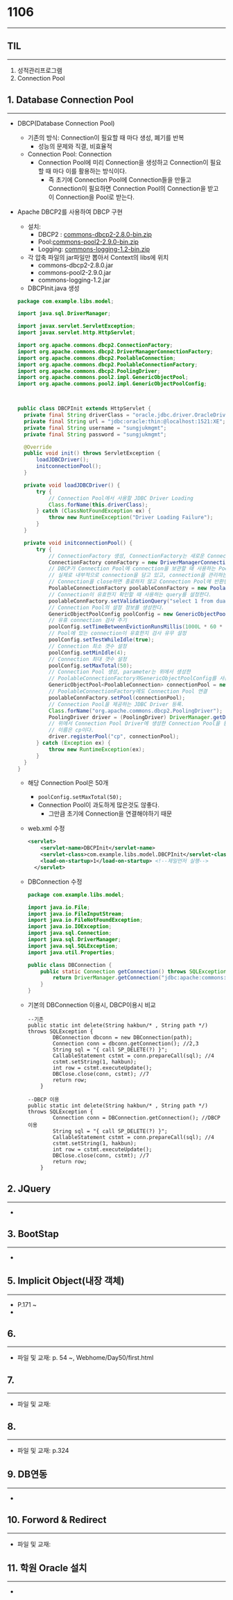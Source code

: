 # 1106

------



## TIL

------

1. 성적관리프로그램
2. Connection Pool


## 1. Database Connection Pool

------

- DBCP(Database Connection Pool)

  - 기존의 방식: Connection이 필요할 때 마다 생성, 폐기를 반복
    - 성능의 문제와 직결, 비효율적
  - Connection Pool: Connection
    - Connection Pool에 미리 Connection을 생성하고 Connection이 필요할 때 마다 이를 활용하는 방식이다.
      - 즉 초기에 Connection Pool에 Connection들을 만들고 Connection이 필요하면 Connection Pool의 Connection을 받고 이 Connection을 Pool로 받는다.
  
- Apache DBCP2를 사용하여 DBCP 구현

  - 설치: 
    - DBCP2 : [commons-dbcp2-2.8.0-bin.zip](https://downloads.apache.org//commons/dbcp/binaries/commons-dbcp2-2.8.0-bin.zip)
    - Pool:[commons-pool2-2.9.0-bin.zip](https://downloads.apache.org//commons/pool/binaries/commons-pool2-2.9.0-bin.zip)
    - Logging: [commons-logging-1.2-bin.zip](https://downloads.apache.org//commons/logging/binaries/commons-logging-1.2-bin.zip)
  - 각 압축 파일의 jar파일만 뽑아서 Context의 libs에 위치
    - commons-dbcp2-2.8.0.jar
    - commons-pool2-2.9.0.jar
    - commons-logging-1.2.jar
  - DBCPInit.java 생성

  ```java
  package com.example.libs.model;
  
  import java.sql.DriverManager;
  
  import javax.servlet.ServletException;
  import javax.servlet.http.HttpServlet;
  
  import org.apache.commons.dbcp2.ConnectionFactory;
  import org.apache.commons.dbcp2.DriverManagerConnectionFactory;
  import org.apache.commons.dbcp2.PoolableConnection;
  import org.apache.commons.dbcp2.PoolableConnectionFactory;
  import org.apache.commons.dbcp2.PoolingDriver;
  import org.apache.commons.pool2.impl.GenericObjectPool;
  import org.apache.commons.pool2.impl.GenericObjectPoolConfig;
  
  
  
  public class DBCPInit extends HttpServlet {
  	private final String driverClass = "oracle.jdbc.driver.OracleDriver";
  	private final String url = "jdbc:oracle:thin:@localhost:1521:XE";
  	private final String username = "sungjukmgmt";
  	private final String password = "sungjukmgmt";
  
  	@Override
  	public void init() throws ServletException {
  		loadJDBCDriver();
  		initconnectionPool();
  	}
  
  	private void loadJDBCDriver() {
  		try {
  			// Connection Pool에서 사용할 JDBC Driver Loading
  			Class.forName(this.driverClass);
  		} catch (ClassNotFoundException ex) {
  			throw new RuntimeException("Driver Loading Failure");
  		}
  	}
  
  	private void initconnectionPool() {
  		try {
  			// ConnectionFactory 생성, ConnectionFactory는 새로운 Connection을 생성할 때 사용.
  			ConnectionFactory connFactory = new DriverManagerConnectionFactory(this.url, this.username, this.password);
  			// DBCP가 Connection Pool에 connection을 보관할 때 사용하는 PoolableConnectionFactory 생성
  			// 실제로 내부적으로 connection을 담고 있고, connection을 관리하는데 기능을 제공한다.
  			// Connection을 close하면 종료하지 않고 Connection Pool에 반환한다.
  			PoolableConnectionFactory poolableConnFactory = new PoolableConnectionFactory(connFactory, null);
  			// Connection이 유효한지 확인할 때 사용하는 query를 설정한다.
  			poolableConnFactory.setValidationQuery("select 1 from dual");
  			// Connection Pool의 설정 정보를 생성한다.
  			GenericObjectPoolConfig poolConfig = new GenericObjectPoolConfig();
  			// 유휴 connection 검사 주기
  			poolConfig.setTimeBetweenEvictionRunsMillis(1000L * 60 * 1L);
  			// Pool에 있는 connection이 유효한지 검사 유무 설정
  			poolConfig.setTestWhileIdle(true);
  			// Connection 최소 갯수 설정
  			poolConfig.setMinIdle(4);
  			// Connection 최대 갯수 설정
  			poolConfig.setMaxTotal(50);
  			// Connection Pool 생성, parameter는 위에서 생성한
  			// PoolableConnectionFactory와GenericObjectPoolConfig를 사용
  			GenericObjectPool<PoolableConnection> connectionPool = new GenericObjectPool<>(poolableConnFactory, poolConfig);
  			// PoolableConnectionFactory에도 Connection Pool 연결
  			poolableConnFactory.setPool(connectionPool);
  			// Connection Pool을 제공하는 JDBC Driver 등록.
  			Class.forName("org.apache.commons.dbcp2.PoolingDriver");
  			PoolingDriver driver = (PoolingDriver) DriverManager.getDriver("jdbc:apache:commons:dbcp:");
  			// 위에서 Connection Pool Driver에 생성한 Connection Pool을 등록한다.
  			// 이름은 cp이다.
  			driver.registerPool("cp", connectionPool);
  		} catch (Exception ex) {
  			throw new RuntimeException(ex);
  		}
  	}
  }
  ```

  - 해당 Connection Pool은 50개

    - `poolConfig.setMaxTotal(50);`
    - Connection Pool이 과도하게 많은것도 않좋다.
      - 그만큼 초기에 Connection을 연결해야하기 때문

  - web.xml 수정

    ```xml
    <servlet>
    	<servlet-name>DBCPInit</servlet-name>
    	<servlet-class>com.example.libs.model.DBCPInit</servlet-class>
    	<load-on-startup>1</load-on-startup> <!--제일먼저 실행-->
      </servlet>
    ```

  - DBConnection 수정

    ```java
    package com.example.libs.model;
    
    import java.io.File;
    import java.io.FileInputStream;
    import java.io.FileNotFoundException;
    import java.io.IOException;
    import java.sql.Connection;
    import java.sql.DriverManager;
    import java.sql.SQLException;
    import java.util.Properties;
    
    public class DBConnection {
    	public static Connection getConnection() throws SQLException {
    		return DriverManager.getConnection("jdbc:apache:commons:dbcp:cp");
    	}
    }
    ```

  - 기본의 DBConnection 이용시, DBCP이용시 비교

    ```
    --기존
    public static int delete(String hakbun/* , String path */) throws SQLException {
    		DBConnection dbconn = new DBConnection(path);
    		Connection conn = dbconn.getConnection(); //2,3
    		String sql = "{ call SP_DELETE(?) }";
    		CallableStatement cstmt = conn.prepareCall(sql); //4
    		cstmt.setString(1, hakbun);
    		int row = cstmt.executeUpdate(); 
    		DBClose.close(conn, cstmt); //7
    		return row;
    	}
    ```

    ```
    --DBCP 이용
    public static int delete(String hakbun/* , String path */) throws SQLException {
    		Connection conn = DBConnection.getConnection(); //DBCP 이용
    		String sql = "{ call SP_DELETE(?) }";
    		CallableStatement cstmt = conn.prepareCall(sql); //4
    		cstmt.setString(1, hakbun);
    		int row = cstmt.executeUpdate(); 
    		DBClose.close(conn, cstmt); //7
    		return row;
    	}
    ```

    

## 2. JQuery

------

- 



## 3. BootStap

------

- 



##  5.  Implicit Object(내장 객체)

------

- P.171 ~  
- 

## 6.   

------

- 파일 및 교재: p. 54 ~, Webhome/Day50/first.html


## 7.  

------

- 파일 및 교재: 

## 8.  

------

- 파일 및 교재: p.324


## 9. DB연동

------

- 


## 10. Forword & Redirect

------

- 파일 및 교재: 
  
  
  
  

## 11.  학원 Oracle 설치

------

- 

